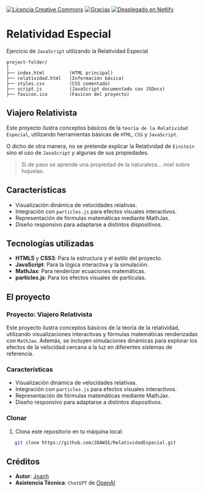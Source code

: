 [![Licencia Creative Commons](https://img.shields.io/badge/Licencia-CC%20BY%204.0-blue.svg)](https://creativecommons.org/licenses/by/4.0/deed.es) [![Gracias](https://img.shields.io/badge/Creado%20con-ChatGPT-orange.svg)](https://openai.com/chatgpt) [![Desplegado en Netlify](https://api.netlify.com/api/v1/badges/f2c48377-95bd-438f-a5fa-c200f4e3d217/deploy-status)](https://app.netlify.com/sites/viajerelativista/deploys)

# Relatividad Especial

Ejercicio de `JavaScript` utilizando la Relatividad Especial

```shell
project-folder/
│
├── index.html         (HTML principal)
├── relatividad.html   (Información básica)
├── styles.css         (CSS comentado)
├── script.js          (JavaScript documentado con JSDocs)
├── favicon.ico        (Favicon del proyecto)
```

## Viajero Relativista

Este proyecto ilustra conceptos básicos de la `teoría de la Relatividad Especial`, utilizando herramientas básicas de `HTML`, `CSS` y `JavaScript`.

O dicho de otra manera, no se pretende explicar la Relatividad de `Einstein` sino el uso de `JavaScript` y algunas de sus propiedades.

> Si de paso se aprende una propiedad de la naturaleza... miel sobre hojuelas.

## Características

- Visualización dinámica de velocidades relativas.
- Integración con `particles.js` para efectos visuales interactivos.
- Representación de fórmulas matemáticas mediante MathJax.
- Diseño responsivo para adaptarse a distintos dispositivos.

## Tecnologías utilizadas

- **HTML5** y **CSS3**: Para la estructura y el estilo del proyecto.
- **JavaScript**: Para la lógica interactiva y la simulación.
- **MathJax**: Para renderizar ecuaciones matemáticas.
- **particles.js**: Para los efectos visuales de partículas.

## El proyecto

### Proyecto: Viajero Relativista

Este proyecto ilustra conceptos básicos de la teoría de la relatividad, utilizando visualizaciones interactivas y fórmulas matemáticas renderizadas con `MathJax`. Además, se incluyen simulaciones dinámicas para explorar los efectos de la velocidad cercana a la luz en diferentes sistemas de referencia.

### Características

- Visualización dinámica de velocidades relativas.
- Integración con `particles.js` para efectos visuales interactivos.
- Representación de fórmulas matemáticas mediante MathJax.
- Diseño responsivo para adaptarse a distintos dispositivos.

### Clonar

1. Clona este repositorio en tu máquina local:

```bash
   git clone https://github.com/2DAWIE/RelatividadEspecial.git
```

## Créditos

- **Autor**: [Joanh](https://github.com/joanh)
- **Asistencia Técnica**: `ChatGPT` de [OpenAI](https://openai.com/)